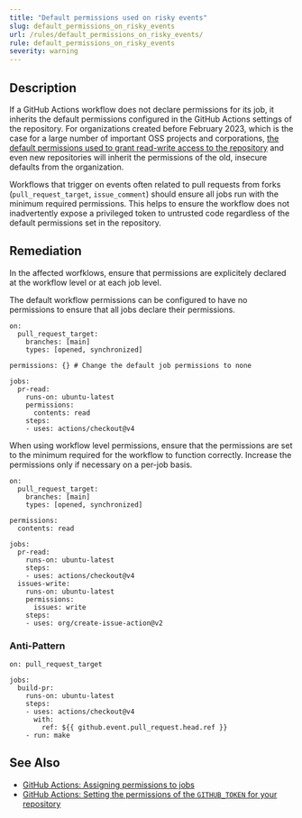 ```yaml
---
title: "Default permissions used on risky events"
slug: default_permissions_on_risky_events
url: /rules/default_permissions_on_risky_events/
rule: default_permissions_on_risky_events
severity: warning
---
```


## Description

If a GitHub Actions workflow does not declare permissions for its job, it inherits the default permissions configured in the GitHub Actions settings of the repository. For organizations created before February 2023, which is the case for a large number of important OSS projects and corporations, [the default permissions used to grant read-write access to the repository](https://github.blog/changelog/2023-02-02-github-actions-updating-the-default-github_token-permissions-to-read-only/) and even new repositories will inherit the permissions of the old, insecure defaults from the organization.

Workflows that trigger on events often related to pull requests from forks (`pull_request_target`, `issue_comment`) should ensure all jobs run with the minimum required permissions. This helps to ensure the workflow does not inadvertently expose a privileged token to untrusted code regardless of the default permissions set in the repository.

## Remediation

In the affected worfklows, ensure that permissions are explicitely declared at the workflow level or at each job level.

The default workflow permissions can be configured to have no permissions to ensure that all jobs declare their permissions.
```
on:
  pull_request_target:
    branches: [main]
    types: [opened, synchronized]

permissions: {} # Change the default job permissions to none

jobs:
  pr-read:
    runs-on: ubuntu-latest
    permissions:
      contents: read
    steps:
    - uses: actions/checkout@v4
```


When using workflow level permissions, ensure that the permissions are set to the minimum required for the workflow to function correctly. Increase the permissions only if necessary on a per-job basis.
```
on:
  pull_request_target:
    branches: [main]
    types: [opened, synchronized]

permissions:
  contents: read

jobs:
  pr-read:
    runs-on: ubuntu-latest
    steps:
    - uses: actions/checkout@v4
  issues-write:
    runs-on: ubuntu-latest
    permissions:
      issues: write
    steps:
    - uses: org/create-issue-action@v2
```

### Anti-Pattern

```
on: pull_request_target

jobs:
  build-pr:
    runs-on: ubuntu-latest
    steps:
    - uses: actions/checkout@v4
      with:
        ref: ${{ github.event.pull_request.head.ref }}
    - run: make
```

## See Also

- [GitHub Actions: Assigning permissions to jobs](https://docs.github.com/en/actions/using-jobs/assigning-permissions-to-jobs)
- [GitHub Actions: Setting the permissions of the `GITHUB_TOKEN` for your repository](https://docs.github.com/en/repositories/managing-your-repositorys-settings-and-features/enabling-features-for-your-repository/managing-github-actions-settings-for-a-repository#setting-the-permissions-of-the-github_token-for-your-repository)
